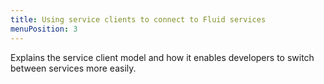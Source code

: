 ```yaml
---
title: Using service clients to connect to Fluid services
menuPosition: 3
---
```


Explains the service client model and how it enables developers to switch between services more easily.
